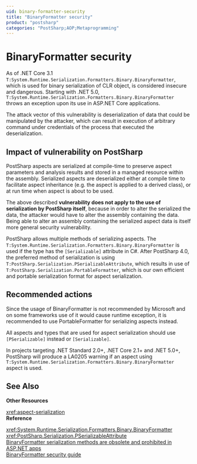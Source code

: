 ```yaml
---
uid: binary-formatter-security
title: "BinaryFormatter security"
product: "postsharp"
categories: "PostSharp;AOP;Metaprogramming"
---
```

# BinaryFormatter security

As of .NET Core 3.1 `T:System.Runtime.Serialization.Formatters.Binary.BinaryFormatter`, which is used for binary serialization of CLR object, is considered insecure and dangerous. Starting with .NET 5.0, `T:System.Runtime.Serialization.Formatters.Binary.BinaryFormatter` throws an exception upon its use in ASP.NET Core applications. 

The attack vector of this vulnerability is deserialization of data that could be manipulated by the attacker, which can result in execution of arbitrary command under credentials of the process that executed the deserialization.


## Impact of vulnerability on PostSharp

PostSharp aspects are serialized at compile-time to preserve aspect parameters and analysis results and stored in a managed resource within the assembly. Serialized aspects are deserialized either at compile time to facilitate aspect inheritance (e.g. the aspect is applied to a derived class), or at run time when aspect is about to be used.

The above described **vulnerability does not apply to the use of serialization by PostSharp itself**, because in order to alter the serialized the data, the attacker would have to alter the assembly containing the data. Being able to alter an assembly containing the serialized aspect data is itself more general security vulnerability. 

PostSharp allows multiple methods of serializing aspects. The `T:System.Runtime.Serialization.Formatters.Binary.BinaryFormatter` is used if the type has the `[Serializable]` attribute in C#. After PostSharp 4.0, the preferred method of serialization is using `T:PostSharp.Serialization.PSerializableAttribute`, which results in use of `T:PostSharp.Serialization.PortableFormatter`, which is our own efficient and portable serialization format for aspect serialization. 


## Recommended actions

Since the usage of BinaryFormatter is not recommended by Microsoft and on some frameworks use of it would cause runtime exception, it is recommended to use PortableFormatter for serializing aspects instead.

All aspects and types that are used for aspect serialization should use `[PSerializable]` instead or `[Serializable]`. 

In projects targeting .NET Standard 2.0+, .NET Core 2.1+ and .NET 5.0+, PostSharp will produce a LA0205 warning if an aspect using `T:System.Runtime.Serialization.Formatters.Binary.BinaryFormatter` aspect is used. 

## See Also

**Other Resources**

<xref:aspect-serialization>
<br>**Reference**

<xref:System.Runtime.Serialization.Formatters.Binary.BinaryFormatter>
<br><xref:PostSharp.Serialization.PSerializableAttribute>
<br>[BinaryFormatter serialization methods are obsolete and prohibited in ASP.NET apps](https://docs.microsoft.com/en-us/dotnet/core/compatibility/core-libraries/5.0/binaryformatter-serialization-obsolete)
<br>[BinaryFormatter security guide](https://docs.microsoft.com/en-us/dotnet/standard/serialization/binaryformatter-security-guide)
<br>